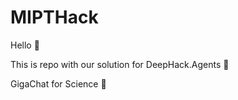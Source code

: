 # MIPTHack
Hello :wave:

This is repo with our solution for DeepHack.Agents :space_invader:

GigaChat for Science :moyai:
